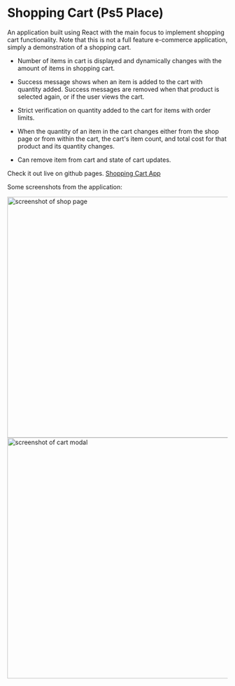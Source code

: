 # Shopping Cart (Ps5 Place)

An application built using React with the main focus to implement shopping cart functionality. Note that this is not a full feature e-commerce application, simply a demonstration of a shopping cart.

* Number of items in cart is displayed and dynamically changes with the amount of items in shopping cart.

* Success message shows when an item is added to the cart with quantity added. Success messages are removed when that product is selected again, or if the user views the cart.

* Strict verification on quantity added to the cart for items with order limits.

* When the quantity of an item in the cart changes either from the shop page or from within the cart, the cart's item count, and total cost for that product and its quantity changes.

* Can remove item from cart and state of cart updates.

Check it out live on github pages. [Shopping Cart App](https://technikka.github.io/ShoppingCart_Ps5Place/)

Some screenshots from the application:

<img src="./images/screenshot-shop-crop.jpg" height="550" width="600" alt="screenshot of shop page">


<img src="./images/screenshot-cart-crop.jpg" height="550" width="600" alt="screenshot of cart modal">